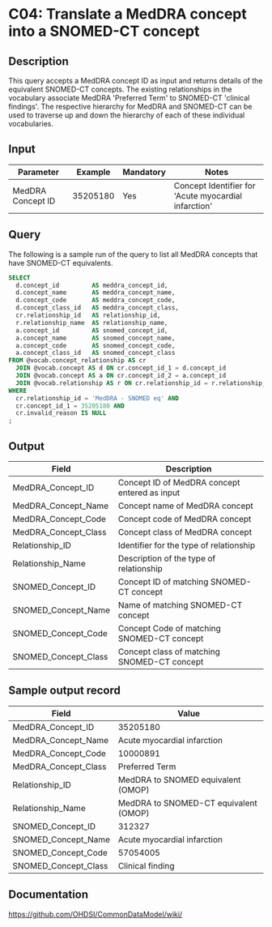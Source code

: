 <!---
Group:condition
Name:C04 Translate a MedDRA concept into a SNOMED-CT concept
Author:Patrick Ryan
CDM Version: 5.3
-->

# C04: Translate a MedDRA concept into a SNOMED-CT concept

## Description
This query accepts a MedDRA concept ID as input and returns details of the equivalent SNOMED-CT concepts.
The existing relationships in the vocabulary associate MedDRA 'Preferred Term' to SNOMED-CT 'clinical findings'. The respective hierarchy for MedDRA and SNOMED-CT can be used to traverse up and down the hierarchy of each of these individual vocabularies.

## Input

|  Parameter |  Example |  Mandatory |  Notes |
| --- | --- | --- | --- |
|  MedDRA Concept ID |  35205180 |  Yes | Concept Identifier for 'Acute myocardial infarction' |

## Query
The following is a sample run of the query to list all MedDRA concepts that have SNOMED-CT equivalents.

```sql
SELECT
  d.concept_id         AS meddra_concept_id,
  d.concept_name       AS meddra_concept_name,
  d.concept_code       AS meddra_concept_code,
  d.concept_class_id   AS meddra_concept_class,
  cr.relationship_id   AS relationship_id,
  r.relationship_name  AS relationship_name,
  a.concept_id         AS snomed_concept_id,
  a.concept_name       AS snomed_concept_name,
  a.concept_code       AS snomed_concept_code,
  a.concept_class_id   AS snomed_concept_class
FROM @vocab.concept_relationship AS cr
  JOIN @vocab.concept AS d ON cr.concept_id_1 = d.concept_id
  JOIN @vocab.concept AS a ON cr.concept_id_2 = a.concept_id
  JOIN @vocab.relationship AS r ON cr.relationship_id = r.relationship_id
WHERE 
  cr.relationship_id = 'MedDRA - SNOMED eq' AND
  cr.concept_id_1 = 35205180 AND
  cr.invalid_reason IS NULL
;
```

## Output

|  Field |  Description |
| --- | --- |
|  MedDRA_Concept_ID |  Concept ID of MedDRA concept entered as input |
|  MedDRA_Concept_Name |  Concept name of MedDRA concept |
|  MedDRA_Concept_Code |  Concept code of MedDRA concept |
|  MedDRA_Concept_Class |  Concept class of MedDRA concept |
|  Relationship_ID |  Identifier for the type of relationship |
|  Relationship_Name |  Description of the type of relationship |
|  SNOMED_Concept_ID |  Concept ID of matching SNOMED-CT concept |
|  SNOMED_Concept_Name |  Name of matching SNOMED-CT concept |
|  SNOMED_Concept_Code |  Concept Code of matching SNOMED-CT concept |
|  SNOMED_Concept_Class |  Concept class of matching SNOMED-CT concept |

## Sample output record

|  Field |  Value |
| --- | --- |
|  MedDRA_Concept_ID |  35205180 |
|  MedDRA_Concept_Name |  Acute myocardial infarction |
|  MedDRA_Concept_Code |  10000891 |
|  MedDRA_Concept_Class |  Preferred Term |
|  Relationship_ID |  MedDRA to SNOMED equivalent (OMOP) |
|  Relationship_Name |  MedDRA to SNOMED-CT equivalent (OMOP) |
|  SNOMED_Concept_ID |  312327 |
|  SNOMED_Concept_Name |  Acute myocardial infarction |
|  SNOMED_Concept_Code |  57054005 |
|  SNOMED_Concept_Class |  Clinical finding |


## Documentation
https://github.com/OHDSI/CommonDataModel/wiki/

